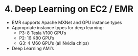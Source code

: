 # 4. Deep Learning on EC2 / EMR

- EMR supports Apache MXNet and GPU instance types
- Appropriate instance types for deep learning:
    - P3: 8 Tesla V100 GPU’s
    - P2: 16 K80 GPU’s
    - G3: 4 M60 GPU’s (all Nvidia chips)
- Deep Learning AMI’s